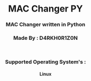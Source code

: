 <div class="title" align="center">
  <h1 align="center">MAC Changer PY</h1>
  <h3 align="center">MAC Changer written in Python</h3>
  <h3 align="center">Made By : D4RKH0R1Z0N</h3>
  <br>
  <h3 align="center">Supported Operating System's :</h3>
  <h4 align="center">Linux</h4>
</div>
